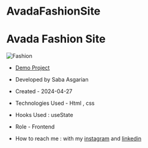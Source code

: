 # AvadaFashionSite
# Avada Fashion Site






![Fashion](https://github.com/SabaAsgarian/Scss-simple-project/assets/166124662/0e5a0cad-9e22-40e5-ae6f-e4be8be40630)




- [Demo Project]( https://sabaasgarian.github.io/AvadaFashionSite/)

- Developed by Saba Asgarian

- Created - 2024-04-27

- Technologies Used - Html , css 

- Hooks Used : useState 

- Role - Frontend

- How to reach me : with my [instagram](https://www.instagram.com/saba_asgarian_web?igsh=M2Z2dTU3cHFmeW1o&utm_source=qr) and [linkedin](https://www.linkedin.com/in/saba-asgarian-69161088?utm_source=share&utm_campaign=share_via&utm_content=profile&utm_medium=ios_app)


